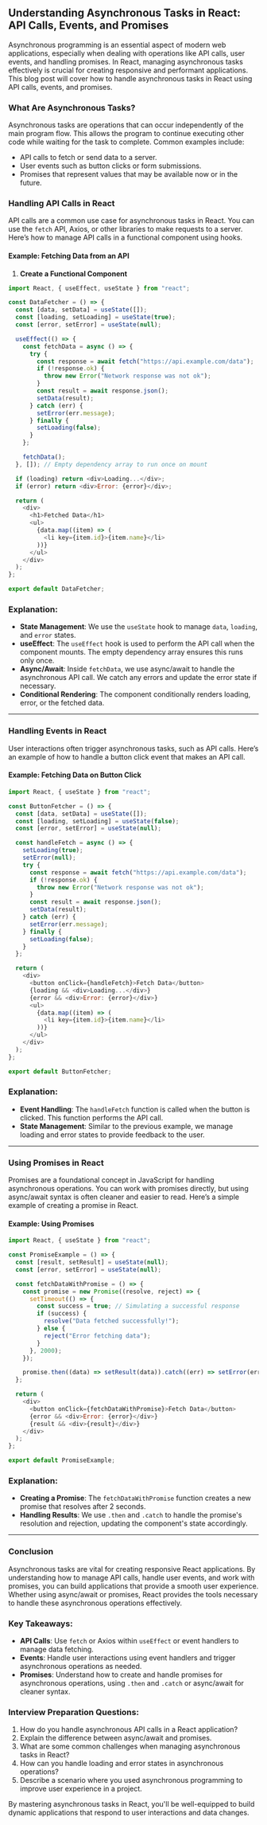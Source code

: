 ## Understanding Asynchronous Tasks in React: API Calls, Events, and Promises

Asynchronous programming is an essential aspect of modern web applications, especially when dealing with operations like API calls, user events, and handling promises. In React, managing asynchronous tasks effectively is crucial for creating responsive and performant applications. This blog post will cover how to handle asynchronous tasks in React using API calls, events, and promises.

### What Are Asynchronous Tasks?

Asynchronous tasks are operations that can occur independently of the main program flow. This allows the program to continue executing other code while waiting for the task to complete. Common examples include:

- API calls to fetch or send data to a server.
- User events such as button clicks or form submissions.
- Promises that represent values that may be available now or in the future.

### Handling API Calls in React

API calls are a common use case for asynchronous tasks in React. You can use the `fetch` API, Axios, or other libraries to make requests to a server. Here’s how to manage API calls in a functional component using hooks.

#### Example: Fetching Data from an API

1. **Create a Functional Component**

```javascript
import React, { useEffect, useState } from "react";

const DataFetcher = () => {
  const [data, setData] = useState([]);
  const [loading, setLoading] = useState(true);
  const [error, setError] = useState(null);

  useEffect(() => {
    const fetchData = async () => {
      try {
        const response = await fetch("https://api.example.com/data");
        if (!response.ok) {
          throw new Error("Network response was not ok");
        }
        const result = await response.json();
        setData(result);
      } catch (err) {
        setError(err.message);
      } finally {
        setLoading(false);
      }
    };

    fetchData();
  }, []); // Empty dependency array to run once on mount

  if (loading) return <div>Loading...</div>;
  if (error) return <div>Error: {error}</div>;

  return (
    <div>
      <h1>Fetched Data</h1>
      <ul>
        {data.map((item) => (
          <li key={item.id}>{item.name}</li>
        ))}
      </ul>
    </div>
  );
};

export default DataFetcher;
```

### Explanation:

- **State Management**: We use the `useState` hook to manage `data`, `loading`, and `error` states.
- **useEffect**: The `useEffect` hook is used to perform the API call when the component mounts. The empty dependency array ensures this runs only once.
- **Async/Await**: Inside `fetchData`, we use async/await to handle the asynchronous API call. We catch any errors and update the error state if necessary.
- **Conditional Rendering**: The component conditionally renders loading, error, or the fetched data.

---

### Handling Events in React

User interactions often trigger asynchronous tasks, such as API calls. Here’s an example of how to handle a button click event that makes an API call.

#### Example: Fetching Data on Button Click

```javascript
import React, { useState } from "react";

const ButtonFetcher = () => {
  const [data, setData] = useState([]);
  const [loading, setLoading] = useState(false);
  const [error, setError] = useState(null);

  const handleFetch = async () => {
    setLoading(true);
    setError(null);
    try {
      const response = await fetch("https://api.example.com/data");
      if (!response.ok) {
        throw new Error("Network response was not ok");
      }
      const result = await response.json();
      setData(result);
    } catch (err) {
      setError(err.message);
    } finally {
      setLoading(false);
    }
  };

  return (
    <div>
      <button onClick={handleFetch}>Fetch Data</button>
      {loading && <div>Loading...</div>}
      {error && <div>Error: {error}</div>}
      <ul>
        {data.map((item) => (
          <li key={item.id}>{item.name}</li>
        ))}
      </ul>
    </div>
  );
};

export default ButtonFetcher;
```

### Explanation:

- **Event Handling**: The `handleFetch` function is called when the button is clicked. This function performs the API call.
- **State Management**: Similar to the previous example, we manage loading and error states to provide feedback to the user.

---

### Using Promises in React

Promises are a foundational concept in JavaScript for handling asynchronous operations. You can work with promises directly, but using async/await syntax is often cleaner and easier to read. Here’s a simple example of creating a promise in React.

#### Example: Using Promises

```javascript
import React, { useState } from "react";

const PromiseExample = () => {
  const [result, setResult] = useState(null);
  const [error, setError] = useState(null);

  const fetchDataWithPromise = () => {
    const promise = new Promise((resolve, reject) => {
      setTimeout(() => {
        const success = true; // Simulating a successful response
        if (success) {
          resolve("Data fetched successfully!");
        } else {
          reject("Error fetching data");
        }
      }, 2000);
    });

    promise.then((data) => setResult(data)).catch((err) => setError(err));
  };

  return (
    <div>
      <button onClick={fetchDataWithPromise}>Fetch Data</button>
      {error && <div>Error: {error}</div>}
      {result && <div>{result}</div>}
    </div>
  );
};

export default PromiseExample;
```

### Explanation:

- **Creating a Promise**: The `fetchDataWithPromise` function creates a new promise that resolves after 2 seconds.
- **Handling Results**: We use `.then` and `.catch` to handle the promise's resolution and rejection, updating the component's state accordingly.

---

### Conclusion

Asynchronous tasks are vital for creating responsive React applications. By understanding how to manage API calls, handle user events, and work with promises, you can build applications that provide a smooth user experience. Whether using async/await or promises, React provides the tools necessary to handle these asynchronous operations effectively.

### Key Takeaways:

- **API Calls**: Use `fetch` or Axios within `useEffect` or event handlers to manage data fetching.
- **Events**: Handle user interactions using event handlers and trigger asynchronous operations as needed.
- **Promises**: Understand how to create and handle promises for asynchronous operations, using `.then` and `.catch` or async/await for cleaner syntax.

### Interview Preparation Questions:

1. How do you handle asynchronous API calls in a React application?
2. Explain the difference between async/await and promises.
3. What are some common challenges when managing asynchronous tasks in React?
4. How can you handle loading and error states in asynchronous operations?
5. Describe a scenario where you used asynchronous programming to improve user experience in a project.

By mastering asynchronous tasks in React, you'll be well-equipped to build dynamic applications that respond to user interactions and data changes.

